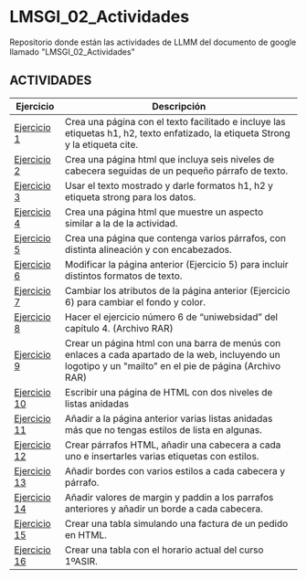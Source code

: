 # LMSGI_02_Actividades
Repositorio donde están las actividades de LLMM del documento de google llamado "LMSGI_02_Actividades"

## ACTIVIDADES
Ejercicio | Descripción
----------|------------
[Ejercicio 1](/tema1/LMSGI_02_Actividades/Ejercicio1_Actividad2.html) | Crea una página con el texto facilitado e incluye las etiquetas h1, h2, texto enfatizado, la etiqueta Strong y la etiqueta cite.
[Ejercicio 2](/tema1/LMSGI_02_Actividades/Ejercicio2_Actividad2.html) | Crea una página html que incluya seis niveles de cabecera seguidas de un pequeño párrafo de texto.
[Ejercicio 3](/tema1/LMSGI_02_Actividades/Ejercicio3_Actividad2.html) | Usar el texto mostrado y darle formatos h1, h2 y etiqueta strong para los datos.
[Ejercicio 4](/tema1/LMSGI_02_Actividades/Ejercicio4_Actividad2.html) | Crea una página html que muestre un aspecto similar a la de la actividad.
[Ejercicio 5](/tema1/LMSGI_02_Actividades/Ejercicio5_Actividad2.html) | Crea una página que contenga varios párrafos, con distinta alineación y con encabezados.
[Ejercicio 6](/tema1/LMSGI_02_Actividades/Ejercicio6_Actividad2.html) | Modificar la página anterior (Ejercicio 5) para incluir distintos formatos de texto.
[Ejercicio 7](/tema1/LMSGI_02_Actividades/Ejercicio7_Actividad2.html) | Cambiar los atributos de la página anterior (Ejercicio 6) para cambiar el fondo y color.
[Ejercicio 8](/tema1/LMSGI_02_Actividades/Ejercicio8_Actividad2.rar) | Hacer el ejercicio número 6 de “uniwebsidad” del capítulo 4. (Archivo RAR)
[Ejercicio 9](/tema1/LMSGI_02_Actividades/Ejercicio9_Actividad2.rar) | Crear un página html con una barra de menús con enlaces a cada apartado de la web, incluyendo un logotipo y un "mailto" en el pie de página (Archivo RAR)
[Ejercicio 10](/tema1/LMSGI_02_Actividades/Ejercicio10_Actividad2.html) | Escribir una página de HTML con dos niveles de listas anidadas
[Ejercicio 11](/tema1/LMSGI_02_Actividades/Ejercicio11_Actividad2.html) | Añadir a la página anterior varias listas anidadas más que no tengas estilos de lista en algunas.
[Ejercicio 12](/tema1/LMSGI_02_Actividades/Ejercicio12_Actividad2.html) | Crear párrafos HTML, añadir una cabecera a cada uno e insertarles varias etiquetas con estilos.
[Ejercicio 13](/tema1/LMSGI_02_Actividades/Ejercicio13_Actividad2.html) | Añadir bordes con varios estilos a cada cabecera y párrafo.
[Ejercicio 14](/tema1/LMSGI_02_Actividades/Ejercicio14_Actividad2.html) | Añadir valores de margin y paddin a los parrafos anteriores y añadir un borde a cada cabecera.
[Ejercicio 15](/tema1/LMSGI_02_Actividades/Ejercicio15_Actividad2.html) | Crear una tabla simulando una factura de un pedido en HTML.
[Ejercicio 16](/tema1/LMSGI_02_Actividades/Ejercicio16_Actividad2.html) | Crear una tabla con el horario actual del curso 1ºASIR.
